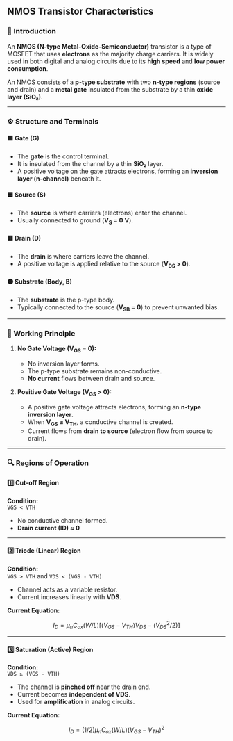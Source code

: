 ## NMOS Transistor Characteristics

### 📘 Introduction
An **NMOS (N-type Metal-Oxide-Semiconductor)** transistor is a type of MOSFET that uses **electrons** as the majority charge carriers. It is widely used in both digital and analog circuits due to its **high speed** and **low power consumption**.

An NMOS consists of a **p-type substrate** with two **n-type regions** (source and drain) and a **metal gate** insulated from the substrate by a thin **oxide layer (SiO₂)**.

---

### ⚙️ Structure and Terminals

#### 🟩 Gate (G)
- The **gate** is the control terminal.
- It is insulated from the channel by a thin **SiO₂** layer.
- A positive voltage on the gate attracts electrons, forming an **inversion layer (n-channel)** beneath it.

#### 🟦 Source (S)
- The **source** is where carriers (electrons) enter the channel.
- Usually connected to ground (**V<sub>S</sub> = 0 V**).

#### 🟥 Drain (D)
- The **drain** is where carriers leave the channel.
- A positive voltage is applied relative to the source (**V<sub>DS</sub> > 0**).

#### ⚫ Substrate (Body, B)
- The **substrate** is the p-type body.
- Typically connected to the source (**V<sub>SB</sub> = 0**) to prevent unwanted bias.

---

### 🧠 Working Principle

1. **No Gate Voltage (V<sub>GS</sub> = 0):**
   - No inversion layer forms.
   - The p-type substrate remains non-conductive.
   - **No current** flows between drain and source.

2. **Positive Gate Voltage (V<sub>GS</sub> > 0):**
   - A positive gate voltage attracts electrons, forming an **n-type inversion layer**.
   - When **V<sub>GS</sub> ≥ V<sub>TH</sub>**, a conductive channel is created.
   - Current flows from **drain to source** (electron flow from source to drain).

---

### 🔍 Regions of Operation

#### 1️⃣ Cut-off Region
**Condition:**  
`VGS < VTH`  

- No conductive channel formed.  
- **Drain current (ID) ≈ 0**

---

#### 2️⃣ Triode (Linear) Region
**Condition:**  
`VGS > VTH` and `VDS < (VGS - VTH)`  

- Channel acts as a variable resistor.  
- Current increases linearly with **VDS**.

**Current Equation:**
```math
I_D = μ_n C_{ox} (W/L) [ (V_{GS} - V_{TH})V_{DS} - (V_{DS}^2 / 2) ]
```
---

#### 3️⃣ Saturation (Active) Region
**Condition:**  
`VDS ≥ (VGS - VTH)`  

- The channel is **pinched off** near the drain end.  
- Current becomes **independent of VDS**.  
- Used for **amplification** in analog circuits.

**Current Equation:**
```math
I_D = (1/2) μ_n C_{ox} (W/L) (V_{GS} - V_{TH})^2
```



